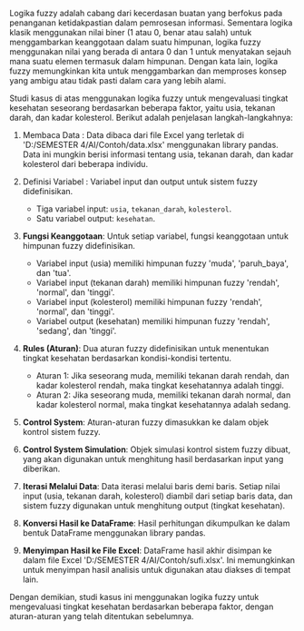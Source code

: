 Logika fuzzy adalah cabang dari kecerdasan buatan yang berfokus pada penanganan ketidakpastian dalam pemrosesan informasi. Sementara logika klasik menggunakan nilai biner (1 atau 0, benar atau salah) untuk menggambarkan keanggotaan dalam suatu himpunan, logika fuzzy menggunakan nilai yang berada di antara 0 dan 1 untuk menyatakan sejauh mana suatu elemen termasuk dalam himpunan. Dengan kata lain, logika fuzzy memungkinkan kita untuk menggambarkan dan memproses konsep yang ambigu atau tidak pasti dalam cara yang lebih alami.

Studi kasus di atas menggunakan logika fuzzy untuk mengevaluasi tingkat kesehatan seseorang berdasarkan beberapa faktor, yaitu usia, tekanan darah, dan kadar kolesterol. Berikut adalah penjelasan langkah-langkahnya:

1. Membaca Data : Data dibaca dari file Excel yang terletak di 'D:/SEMESTER 4/AI/Contoh/data.xlsx' menggunakan library pandas. Data ini mungkin berisi informasi tentang usia, tekanan darah, dan kadar kolesterol dari beberapa individu.

2. Definisi Variabel : Variabel input dan output untuk sistem fuzzy didefinisikan.
   - Tiga variabel input: `usia`, `tekanan_darah`, `kolesterol`.
   - Satu variabel output: `kesehatan`.

3. **Fungsi Keanggotaan**: Untuk setiap variabel, fungsi keanggotaan untuk himpunan fuzzy didefinisikan.
   - Variabel input (usia) memiliki himpunan fuzzy 'muda', 'paruh_baya', dan 'tua'.
   - Variabel input (tekanan darah) memiliki himpunan fuzzy 'rendah', 'normal', dan 'tinggi'.
   - Variabel input (kolesterol) memiliki himpunan fuzzy 'rendah', 'normal', dan 'tinggi'.
   - Variabel output (kesehatan) memiliki himpunan fuzzy 'rendah', 'sedang', dan 'tinggi'.

4. **Rules (Aturan)**: Dua aturan fuzzy didefinisikan untuk menentukan tingkat kesehatan berdasarkan kondisi-kondisi tertentu.
   - Aturan 1: Jika seseorang muda, memiliki tekanan darah rendah, dan kadar kolesterol rendah, maka tingkat kesehatannya adalah tinggi.
   - Aturan 2: Jika seseorang muda, memiliki tekanan darah normal, dan kadar kolesterol normal, maka tingkat kesehatannya adalah sedang.

5. **Control System**: Aturan-aturan fuzzy dimasukkan ke dalam objek kontrol sistem fuzzy.

6. **Control System Simulation**: Objek simulasi kontrol sistem fuzzy dibuat, yang akan digunakan untuk menghitung hasil berdasarkan input yang diberikan.

7. **Iterasi Melalui Data**: Data iterasi melalui baris demi baris. Setiap nilai input (usia, tekanan darah, kolesterol) diambil dari setiap baris data, dan sistem fuzzy digunakan untuk menghitung output (tingkat kesehatan).

8. **Konversi Hasil ke DataFrame**: Hasil perhitungan dikumpulkan ke dalam bentuk DataFrame menggunakan library pandas.

9. **Menyimpan Hasil ke File Excel**: DataFrame hasil akhir disimpan ke dalam file Excel 'D:/SEMESTER 4/AI/Contoh/sufi.xlsx'. Ini memungkinkan untuk menyimpan hasil analisis untuk digunakan atau diakses di tempat lain.

Dengan demikian, studi kasus ini menggunakan logika fuzzy untuk mengevaluasi tingkat kesehatan berdasarkan beberapa faktor, dengan aturan-aturan yang telah ditentukan sebelumnya.
